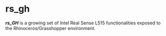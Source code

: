 # rs_gh
_**rs_GH**_ is a growing set of Intel Real Sense L515 functionalities exposed to the Rhinoceros/Grasshopper environment.
